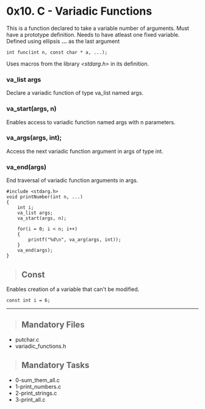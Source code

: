 # 0x10. C - Variadic Functions
This is a function declared to take a variable number of arguments.
Must have a prototype definition.
Needs to have atleast one fixed variable.
Defined using ellipsis **...** as the last argument
```
int func(int n, const char * a, ...);
```
Uses macros from the library _<stdarg.h>_ in its definition.

### va_list args
Declare a variadic function of type va_list named args.

### va_start(args, n)
Enables access to variadic function named args with n parameters.

### va_args(args, int);
Access the next variadic function argument in args of type int.

### va_end(args)
End traversal of variadic function arguments in args.

```
#include <stdarg.h>
void printNumber(int n, ...)
{
	int i;
	va_list args;
	va_start(args, n);

	for(i = 0; i < n; i++)
	{
		printf("%d\n", va_arg(args, int));
	}
	va_end(args);
}
```

> ## Const
Enables creation of a variable that can't be modified.
```
const int i = 6;
```

---

> ## Mandatory Files
+ putchar.c
+ variadic_functions.h

> ## Mandatory Tasks
* 0-sum_them_all.c
* 1-print_numbers.c
* 2-print_strings.c
* 3-print_all.c
